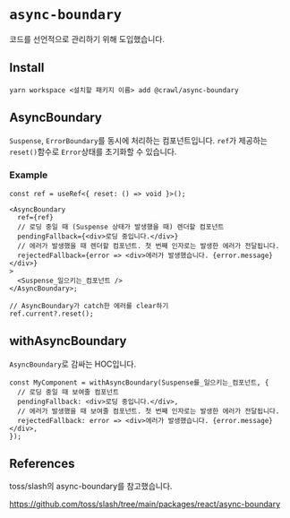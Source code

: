 # `async-boundary`
코드를 선언적으로 관리하기 위해 도입했습니다.

## Install
```
yarn workspace <설치할 패키지 이름> add @crawl/async-boundary
```

## AsyncBoundary
`Suspense`, `ErrorBoundary`를 동시에 처리하는 컴포넌트입니다. `ref`가 제공하는 `reset()`함수로 `Error`상태를 초기화할 수 있습니다.

### Example
```tsx
const ref = useRef<{ reset: () => void }>();

<AsyncBoundary
  ref={ref}
  // 로딩 중일 때 (Suspense 상태가 발생했을 때) 렌더할 컴포넌트
  pendingFallback={<div>로딩 중입니다.</div>}
  // 에러가 발생했을 때 렌더할 컴포넌트. 첫 번째 인자로는 발생한 에러가 전달됩니다.
  rejectedFallback={error => <div>에러가 발생했습니다. {error.message}</div>}
>
  <Suspense_일으키는_컴포넌트 />
</AsyncBoundary>;

// AsyncBoundary가 catch한 에러를 clear하기
ref.current?.reset();
```

## withAsyncBoundary
`AsyncBoundary`로 감싸는 HOC입니다.
```tsx
const MyComponent = withAsyncBoundary(Suspense를_일으키는_컴포넌트, {
  // 로딩 중일 때 보여줄 컴포넌트
  pendingFallback: <div>로딩 중입니다.</div>,
  // 에러가 발생했을 때 보여줄 컴포넌트. 첫 번째 인자로는 발생한 에러가 전달됩니다.
  rejectedFallback: error => <div>에러가 발생했습니다. {error.message}</div>,
});
```

## References
toss/slash의 async-boundary를 참고했습니다.

https://github.com/toss/slash/tree/main/packages/react/async-boundary
